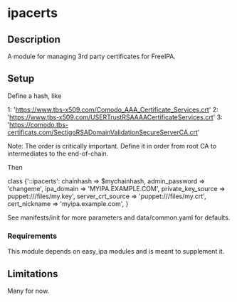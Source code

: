 # ipacerts

## Description

A module for managing 3rd party certificates for FreeIPA.

## Setup

Define a hash, like

1: 'https://www.tbs-x509.com/Comodo_AAA_Certificate_Services.crt'
2: 'https://www.tbs-x509.com/USERTrustRSAAAACertificateServices.crt'
3: 'https://comodo.tbs-certificats.com/SectigoRSADomainValidationSecureServerCA.crt'

Note: The order is critically important. Define it in order from root CA to intermediates to the end-of-chain. 

Then 

class {'::ipacerts':
  chainhash                  => $mychainhash,
  admin_password             => 'changeme',
  ipa_domain                 => 'MYIPA.EXAMPLE.COM',
  private_key_source         => puppet:///files/my.key',
  server_crt_source          => 'puppet:///files/my.crt',
  cert_nickname              => 'myipa.example.com',
}

See manifests/init for more parameters and data/common.yaml for defaults.

### Requirements

This module depends on easy_ipa modules and is meant to supplement it.

## Limitations

Many for now.

